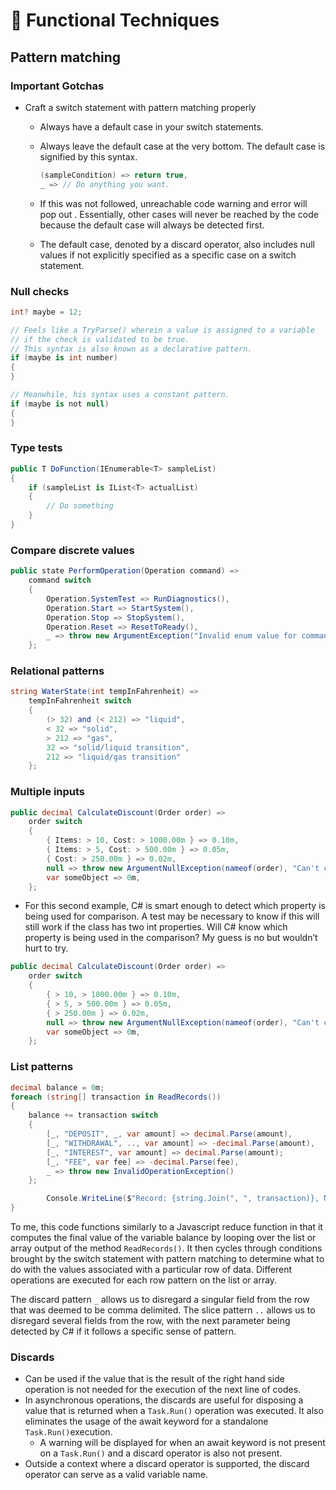 # 🏓 Functional Techniques

## Pattern matching

### Important Gotchas

- Craft a switch statement with pattern matching properly
    - Always have a default case in your switch statements.
    - Always leave the default case at the very bottom. The default case is signified by this syntax.
        
        ```csharp
        (sampleCondition) => return true,
        _ => // Do anything you want.
        ```
        
    - If this was not followed, unreachable code warning and error will pop out . Essentially, other cases will never be reached by the code because the default case will always be detected first.
    - The default case, denoted by a discard operator, also includes null values if not explicitly specified as a specific case on a switch statement.

### Null checks

```csharp
int? maybe = 12;

// Feels like a TryParse() wherein a value is assigned to a variable
// if the check is validated to be true.
// This syntax is also known as a declarative pattern.
if (maybe is int number)
{
}

// Meanwhile, his syntax uses a constant pattern.
if (maybe is not null)
{
}
```

### Type tests

```csharp
public T DoFunction(IEnumerable<T> sampleList)
{
	if (sampleList is IList<T> actualList)
	{
		// Do something
	}
}
```

### Compare discrete values

```csharp
public state PerformOperation(Operation command) =>
	command switch
	{
		Operation.SystemTest => RunDiagnostics(),
		Operation.Start => StartSystem(),
		Operation.Stop => StopSystem(),
		Operation.Reset => ResetToReady(),
		_ => throw new ArgumentException("Invalid enum value for command", nameof(command))
	};
```

### Relational patterns

```csharp
string WaterState(int tempInFahrenheit) =>
	tempInFahrenheit switch
	{
		(> 32) and (< 212) => "liquid",
		< 32 => "solid",
		> 212 => "gas",
		32 => "solid/liquid transition",
		212 => "liquid/gas transition"
	};
```

### Multiple inputs

```csharp
public decimal CalculateDiscount(Order order) =>
	order switch
	{
		{ Items: > 10, Cost: > 1000.00m } => 0.10m,
		{ Items: > 5, Cost: > 500.00m } => 0.05m,
		{ Cost: > 250.00m } => 0.02m,
		null => throw new ArgumentNullException(nameof(order), "Can't calculate discount on null order."),
		var someObject => 0m,
	};
```

- For this second example, C# is smart enough to detect which property is being used for comparison. A test may be necessary to know if this will still work if the class has two int properties. Will C# know which property is being used in the comparison? My guess is no but wouldn’t hurt to try.

```csharp
public decimal CalculateDiscount(Order order) =>
	order switch
	{
		{ > 10, > 1000.00m } => 0.10m,
		{ > 5, > 500.00m } => 0.05m,
		{ > 250.00m } => 0.02m,
		null => throw new ArgumentNullException(nameof(order), "Can't calculate discount on null order."),
		var someObject => 0m,
	};
```

### List patterns

```csharp
decimal balance = 0m;
foreach (string[] transaction in ReadRecords())
{
	balance += transaction switch
	{
		[_, "DEPOSIT", _, var amount] => decimal.Parse(amount),
		[_, "WITHDRAWAL", .., var amount] => -decimal.Parse(amount),
		[_, "INTEREST", var amount] => decimal.Parse(amount);
		[_, "FEE", var fee] => -decimal.Parse(fee),
		_ => throw new InvalidOperationException()
	};

		Console.WriteLine($"Record: {string.Join(", ", transaction)}, New balance: {balance:C}");
}
```

To me, this code functions similarly to a Javascript reduce function in that it computes the final value of the variable balance by looping over the list or array output of the method `ReadRecords()`. It then cycles through conditions brought by the switch statement with pattern matching to determine what to do with the values associated with a particular row of data. Different operations are executed for each row pattern on the list or array.

The discard pattern `_` allows us to disregard a singular field from the row that was deemed to be comma delimited. The slice pattern `..` allows us to disregard several fields from the row, with the next parameter being detected by C# if it follows a specific sense of pattern.

### Discards

- Can be used if the value that is the result of the right hand side operation is not needed for the execution of the next line of codes.
- In asynchronous operations, the discards are useful for disposing a value that is returned when a `Task.Run()` operation was executed. It also eliminates the usage of the await keyword for a standalone `Task.Run()`execution.
    - A warning will be displayed for when an await keyword is not present on a `Task.Run()` and a discard operator is also not present.
- Outside a context where a discard operator is supported, the discard operator can serve as a valid variable name.